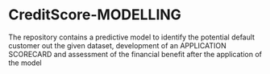 # CreditScore-MODELLING
The repository contains a predictive model to identify the potential default customer out the given dataset, development of an APPLICATION SCORECARD and assessment of the financial benefit after the application of the model

